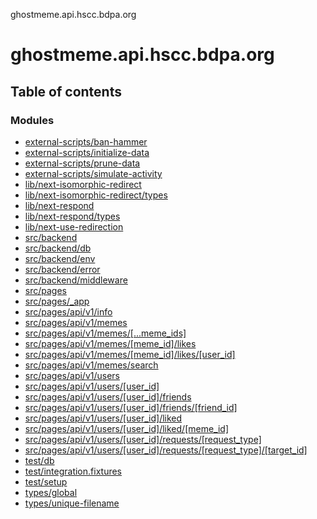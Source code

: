 ghostmeme.api.hscc.bdpa.org

# ghostmeme.api.hscc.bdpa.org

## Table of contents

### Modules

- [external-scripts/ban-hammer][1]
- [external-scripts/initialize-data][2]
- [external-scripts/prune-data][3]
- [external-scripts/simulate-activity][4]
- [lib/next-isomorphic-redirect][5]
- [lib/next-isomorphic-redirect/types][6]
- [lib/next-respond][7]
- [lib/next-respond/types][8]
- [lib/next-use-redirection][9]
- [src/backend][10]
- [src/backend/db][11]
- [src/backend/env][12]
- [src/backend/error][13]
- [src/backend/middleware][14]
- [src/pages][15]
- [src/pages/\_app][16]
- [src/pages/api/v1/info][17]
- [src/pages/api/v1/memes][18]
- [src/pages/api/v1/memes/\[...meme_ids\]][19]
- [src/pages/api/v1/memes/\[meme_id\]/likes][20]
- [src/pages/api/v1/memes/\[meme_id\]/likes/\[user_id\]][21]
- [src/pages/api/v1/memes/search][22]
- [src/pages/api/v1/users][23]
- [src/pages/api/v1/users/\[user_id\]][24]
- [src/pages/api/v1/users/\[user_id\]/friends][25]
- [src/pages/api/v1/users/\[user_id\]/friends/\[friend_id\]][26]
- [src/pages/api/v1/users/\[user_id\]/liked][27]
- [src/pages/api/v1/users/\[user_id\]/liked/\[meme_id\]][28]
- [src/pages/api/v1/users/\[user_id\]/requests/\[request_type\]][29]
- [src/pages/api/v1/users/\[user_id\]/requests/\[request_type\]/\[target_id\]][30]
- [test/db][31]
- [test/integration.fixtures][32]
- [test/setup][33]
- [types/global][34]
- [types/unique-filename][35]

[1]: modules/external_scripts_ban_hammer.md
[2]: modules/external_scripts_initialize_data.md
[3]: modules/external_scripts_prune_data.md
[4]: modules/external_scripts_simulate_activity.md
[5]: modules/lib_next_isomorphic_redirect.md
[6]: modules/lib_next_isomorphic_redirect_types.md
[7]: modules/lib_next_respond.md
[8]: modules/lib_next_respond_types.md
[9]: modules/lib_next_use_redirection.md
[10]: modules/src_backend.md
[11]: modules/src_backend_db.md
[12]: modules/src_backend_env.md
[13]: modules/src_backend_error.md
[14]: modules/src_backend_middleware.md
[15]: modules/src_pages.md
[16]: modules/src_pages__app.md
[17]: modules/src_pages_api_v1_info.md
[18]: modules/src_pages_api_v1_memes.md
[19]: modules/src_pages_api_v1_memes_____meme_ids_.md
[20]: modules/src_pages_api_v1_memes__meme_id__likes.md
[21]: modules/src_pages_api_v1_memes__meme_id__likes__user_id_.md
[22]: modules/src_pages_api_v1_memes_search.md
[23]: modules/src_pages_api_v1_users.md
[24]: modules/src_pages_api_v1_users__user_id_.md
[25]: modules/src_pages_api_v1_users__user_id__friends.md
[26]: modules/src_pages_api_v1_users__user_id__friends__friend_id_.md
[27]: modules/src_pages_api_v1_users__user_id__liked.md
[28]: modules/src_pages_api_v1_users__user_id__liked__meme_id_.md
[29]: modules/src_pages_api_v1_users__user_id__requests__request_type_.md
[30]:
  modules/src_pages_api_v1_users__user_id__requests__request_type___target_id_.md
[31]: modules/test_db.md
[32]: modules/test_integration_fixtures.md
[33]: modules/test_setup.md
[34]: modules/types_global.md
[35]: modules/types_unique_filename.md

